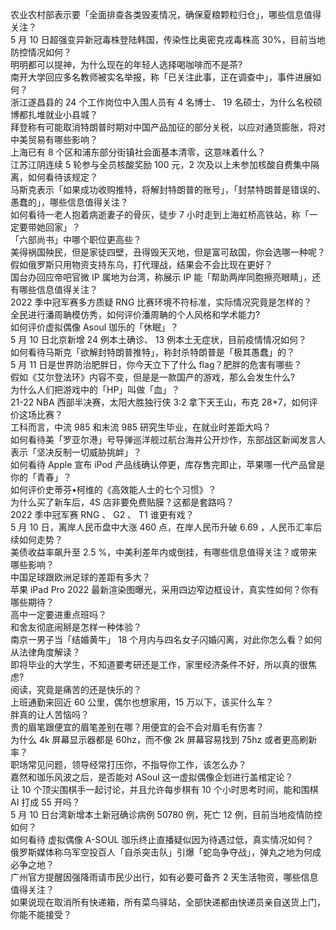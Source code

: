 农业农村部表示要「全面排查各类毁麦情况，确保夏粮颗粒归仓」，哪些信息值得关注？  
5 月 10 日超强变异新冠毒株登陆韩国，传染性比奥密克戎毒株高 30%，目前当地防控情况如何？  
明明都可以提神，为什么现在的年轻人选择喝咖啡而不是茶?  
南开大学回应多名教师被实名举报，称「已关注此事，正在调查中」，事件进展如何？  
浙江遂昌县的 24 个工作岗位中入围人员有 4 名博士、 19 名硕士，为什么名校硕博都扎堆就业小县城？  
拜登称有可能取消特朗普时期对中国产品加征的部分关税，以应对通货膨胀，将对中美贸易有哪些影响？  
上海已有 8 个区和浦东部分街镇社会面基本清零，这意味着什么？  
江苏江阴连续 5 轮参与全员核酸奖励 100 元，2 次及以上未参加核酸自费集中隔离，如何看待该规定？  
马斯克表示「如果成功收购推特，将解封特朗普的账号」，「封禁特朗普是错误的、愚蠢的」，哪些信息值得关注？  
如何看待一老人抱着病逝妻子的骨灰，徒步 7 小时走到上海虹桥高铁站，称「一定要带她回家」？  
「六部尚书」中哪个职位更高些？  
美得祸国殃民，但是家徒四壁，丑得毁天灭地，但是富可敌国，你会选哪一种呢？  
假如俄罗斯只用物资支持东乌，打代理战，结果会不会比现在更好？  
国台办回应帝吧官微 IP 属地为台湾，称展示 IP 能「帮助两岸同胞擦亮眼睛」，还有哪些信息值得关注？  
2022 季中冠军赛多方质疑 RNG 比赛环境不符标准，实际情况究竟是怎样的？  
全民进行潘周聃模仿秀，如何评价潘周聃的个人风格和学术能力?  
如何评价虚拟偶像 Asoul 珈乐的「休眠」？  
5 月 10 日北京新增 24 例本土确诊、 13 例本土无症状，目前疫情情况如何？  
如何看待马斯克「欲解封特朗普推特」，称封杀特朗普是「极其愚蠢」的？  
5 月 11 日是世界防治肥胖日，你今天立下了什么 flag？肥胖的危害有哪些？  
假如《艾尔登法环》内容不变，但是是一款国产的游戏，那么会发生什么?  
为什么人们把游戏中的「HP」叫做「血」？  
21-22 NBA 西部半决赛，太阳大胜独行侠 3:2 拿下天王山，布克 28+7，如何评价这场比赛？  
工科而言，中流 985 和末流 985 研究生毕业，在就业时差距大吗？  
如何看待美「罗亚尔港」号导弹巡洋舰过航台海并公开炒作，东部战区新闻发言人表示「坚决反制一切威胁挑衅」？  
如何看待 Apple 宣布 iPod 产品线确认停更，库存售完即止，苹果哪一代产品曾是你的「青春」？  
如何评价史蒂芬•柯维的《高效能人士的七个习惯》？  
为什么买了新车后，4S 店非要免费贴膜？这都是套路吗？  
2022 季中冠军赛 RNG 、 G2 、 T1 谁更有戏？  
5 月 10 日，离岸人民币盘中大涨 460 点，在岸人民币升破 6.69 ，人民币汇率后续如何走势？  
美债收益率飙升至 2.5 %，中美利差年内或倒挂，有哪些信息值得关注？或带来哪些影响？  
中国足球跟欧洲足球的差距有多大？  
苹果 iPad Pro 2022 最新渲染图曝光，采用四边窄边框设计，真实性如何？你有哪些期待？  
高中一定要进重点班吗？  
和舍友彻底闹掰是怎样一种体验？  
南京一男子当「结婚黄牛」 18 个月内与四名女子闪婚闪离，对此你怎么看？如何从法律角度解读？  
即将毕业的大学生，不知道要考研还是工作，家里经济条件不好，所以真的很焦虑?  
阅读，究竟是痛苦的还是快乐的？  
上班通勤来回近 60 公里，偶尔也想家用，15 万以下，该买什么车？  
胖真的让人苦恼吗？  
贵的眉笔跟便宜的眉笔差别在哪？用便宜的会不会对眉毛有伤害？  
为什么 4k 屏幕显示器都是 60hz，而不像 2k 屏幕容易找到 75hz 或者更高刷新率？  
职场常见问题，领导经常打压你，不指导你工作，该怎么办？  
嘉然和珈乐风波之后，是否能对 ASoul 这一虚拟偶像企划进行盖棺定论？  
让 10 个顶尖围棋手一起讨论，并且允许每步棋有 10 个小时思考时间，能和围棋 AI 打成 55 开吗？  
5 月 10 日台湾新增本土新冠确诊病例 50780 例，死亡 12 例，目前当地疫情防控如何？  
如何看待 虚拟偶像 A-SOUL 珈乐终止直播疑似因为待遇过低，真实情况如何？  
俄罗斯媒体称乌军空投百人「自杀突击队」引爆「蛇岛争夺战」，弹丸之地为何成必争之地？  
广州官方提醒因强降雨请市民少出行，如有必要可备齐 2 天生活物资，哪些信息值得关注？  
如果说现在取消所有快递箱，所有菜鸟驿站，全部快递都由快递员亲自送货上门，你能不能接受？  
